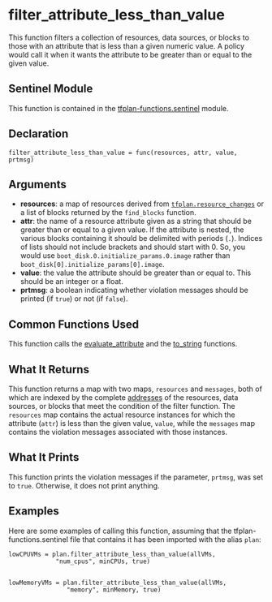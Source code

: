 # filter_attribute_less_than_value
This function filters a collection of resources, data sources, or blocks to those with an attribute that is less than a given numeric value. A policy would call it when it wants the attribute to be greater than or equal to the given value.

## Sentinel Module
This function is contained in the [tfplan-functions.sentinel](../tfplan-functions.sentinel) module.

## Declaration
`filter_attribute_less_than_value = func(resources, attr, value, prtmsg)`

## Arguments
* **resources**: a map of resources derived from [`tfplan.resource_changes`](https://www.terraform.io/docs/cloud/sentinel/import/tfplan-v2.html#the-resource_changes-collection) or a list of blocks returned by the `find_blocks` function.
* **attr**: the name of a resource attribute given as a string that should be greater than or equal to a given value. If the attribute is nested, the various blocks containing it should be delimited with periods (`.`). Indices of lists should not include brackets and should start with 0. So, you would use `boot_disk.0.initialize_params.0.image` rather than `boot_disk[0].initialize_params[0].image`.
* **value**: the value the attribute should be greater than or equal to. This should be an integer or a float.
* **prtmsg**: a boolean indicating whether violation messages should be printed (if `true`) or not (if `false`).

## Common Functions Used
This function calls the [evaluate_attribute](./evaluate_attribute.md) and the [to_string](./to_string.md) functions.

## What It Returns
This function returns a map with two maps, `resources` and `messages`, both of which are indexed by the complete [addresses](https://www.terraform.io/docs/internals/resource-addressing.html) of the resources, data sources, or blocks that meet the condition of the filter function. The `resources` map contains the actual resource instances for which the attribute (`attr`) is less than the given value, `value`, while the `messages` map contains the violation messages associated with those instances.

## What It Prints
This function prints the violation messages if the parameter, `prtmsg`, was set to `true`. Otherwise, it does not print anything.

## Examples
Here are some examples of calling this function, assuming that the tfplan-functions.sentinel file that contains it has been imported with the alias `plan`:
```
lowCPUVMs = plan.filter_attribute_less_than_value(allVMs,
             "num_cpus", minCPUs, true)


lowMemoryVMs = plan.filter_attribute_less_than_value(allVMs,
                "memory", minMemory, true)
```

